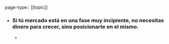 page-type:: [[topic]]
- ### Si tú mercado está en una fase muy incipiente, no necesitas dinero para crecer, sino posicionarte en el mismo.
  - 


